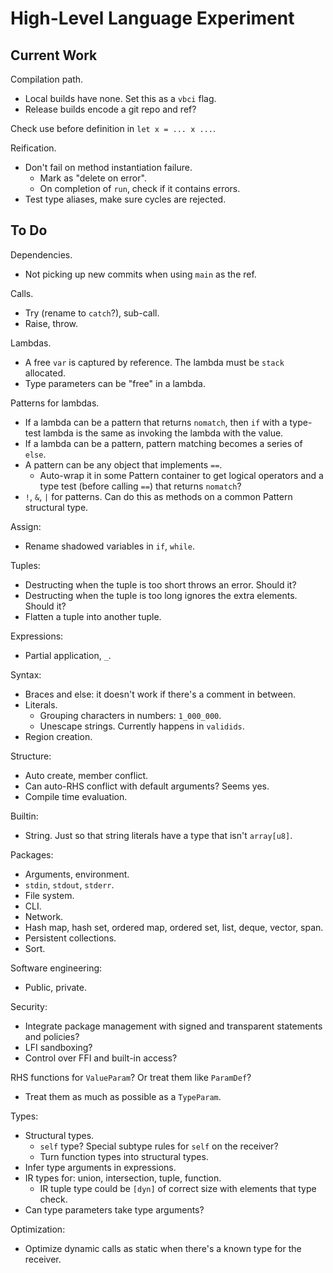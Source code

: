 # High-Level Language Experiment

## Current Work

Compilation path.
- Local builds have none. Set this as a `vbci` flag.
- Release builds encode a git repo and ref?

Check use before definition in `let x = ... x ...`.

Reification.
- Don't fail on method instantiation failure.
  - Mark as "delete on error".
  - On completion of `run`, check if it contains errors.
- Test type aliases, make sure cycles are rejected.

## To Do

Dependencies.
- Not picking up new commits when using `main` as the ref.

Calls.
- Try (rename to `catch`?), sub-call.
- Raise, throw.

Lambdas.
- A free `var` is captured by reference. The lambda must be `stack` allocated.
- Type parameters can be "free" in a lambda.

Patterns for lambdas.
- If a lambda can be a pattern that returns `nomatch`, then `if` with a type-test lambda is the same as invoking the lambda with the value.
- If a lambda can be a pattern, pattern matching becomes a series of `else`.
- A pattern can be any object that implements `==`.
  - Auto-wrap it in some Pattern container to get logical operators and a type test (before calling `==`) that returns `nomatch`?
- `!`, `&`, `|` for patterns. Can do this as methods on a common Pattern structural type.

Assign:
- Rename shadowed variables in `if`, `while`.

Tuples:
- Destructing when the tuple is too short throws an error. Should it?
- Destructing when the tuple is too long ignores the extra elements. Should it?
- Flatten a tuple into another tuple.

Expressions:
- Partial application, `_`.

Syntax:
- Braces and else: it doesn't work if there's a comment in between.
- Literals.
  - Grouping characters in numbers: `1_000_000`.
  - Unescape strings. Currently happens in `validids`.
- Region creation.

Structure:
- Auto create, member conflict.
- Can auto-RHS conflict with default arguments? Seems yes.
- Compile time evaluation.

Builtin:
- String. Just so that string literals have a type that isn't `array[u8]`.

Packages:
- Arguments, environment.
- `stdin`, `stdout`, `stderr`.
- File system.
- CLI.
- Network.
- Hash map, hash set, ordered map, ordered set, list, deque, vector, span.
- Persistent collections.
- Sort.

Software engineering:
- Public, private.

Security:
- Integrate package management with signed and transparent statements and policies?
- LFI sandboxing?
- Control over FFI and built-in access?

RHS functions for `ValueParam`? Or treat them like `ParamDef`?
- Treat them as much as possible as a `TypeParam`.

Types:
- Structural types.
  - `self` type? Special subtype rules for `self` on the receiver?
  - Turn function types into structural types.
- Infer type arguments in expressions.
- IR types for: union, intersection, tuple, function.
  - IR tuple type could be `[dyn]` of correct size with elements that type check.
- Can type parameters take type arguments?

Optimization:
- Optimize dynamic calls as static when there's a known type for the receiver.
